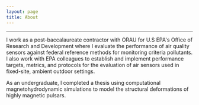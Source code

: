 ```yaml
---
layout: page
title: About
---
```


-----
I work as a post-baccalaureate contractor with ORAU for U.S EPA's Office of Research and Development where I evaluate the performance of air quality sensors against federal reference methods for monitoring criteria pollutants. I also work with EPA colleagues to establish and implement performance targets, metrics, and protocols for the evaluation of air sensors used in fixed-site, ambient outdoor settings.

As an undergraduate, I completed a thesis using computational magnetohydrodynamic simulations to model the structural deformations of highly magnetic pulsars.
